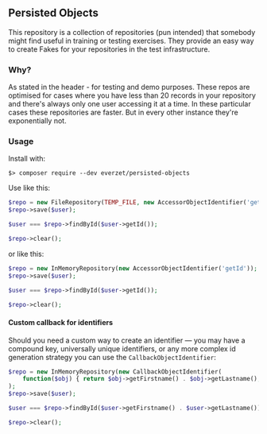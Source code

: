 ## Persisted Objects

This repository is a collection of repositories (pun intended) that somebody might find useful
in training or testing exercises. They provide an easy way to create Fakes for your repositories
in the test infrastructure.

### Why?

As stated in the header - for testing and demo purposes. These repos are optimised for cases where
you have less than 20 records in your repository and there's always only one user accessing it at
a time. In these particular cases these repositories are faster. But in every other instance
they're exponentially not.

### Usage

Install with:

```
$> composer require --dev everzet/persisted-objects
```

Use like this:

```php
$repo = new FileRepository(TEMP_FILE, new AccessorObjectIdentifier('getId'));
$repo->save($user);

$user === $repo->findById($user->getId());

$repo->clear();
```

or like this:

```php
$repo = new InMemoryRepository(new AccessorObjectIdentifier('getId'));
$repo->save($user);

$user === $repo->findById($user->getId());

$repo->clear();
```


#### Custom callback for identifiers

Should you need a custom way to create an identifier — you may have a compound key, universally unique identifiers, or any more complex id generation strategy you can use the `CallbackObjectIdentifier`:

```php
$repo = new InMemoryRepository(new CallbackObjectIdentifier(
    function($obj) { return $obj->getFirstname() . $obj->getLastname(); }
);
$repo->save($user);

$user === $repo->findById($user->getFirstname() . $user->getLastname());

$repo->clear();
```
